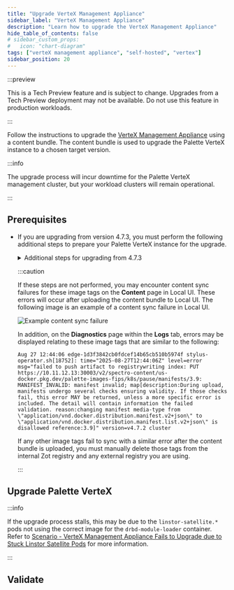 ```yaml
---
title: "Upgrade VerteX Management Appliance"
sidebar_label: "VerteX Management Appliance"
description: "Learn how to upgrade the VerteX Management Appliance"
hide_table_of_contents: false
# sidebar_custom_props:
#   icon: "chart-diagram"
tags: ["verteX management appliance", "self-hosted", "vertex"]
sidebar_position: 20
---
```


:::preview

This is a Tech Preview feature and is subject to change. Upgrades from a Tech Preview deployment may not be available.
Do not use this feature in production workloads.

:::

Follow the instructions to upgrade the
[VerteX Management Appliance](../install-palette-vertex/vertex-management-appliance.md) using a content bundle. The
content bundle is used to upgrade the Palette VerteX instance to a chosen target version.

:::info

The upgrade process will incur downtime for the Palette VerteX management cluster, but your workload clusters will
remain operational.

:::

## Prerequisites

<PartialsComponent
  category="self-hosted"
  name="upgrade-palette-prereqs"
  edition="VerteX"
  version="Palette VerteX"
  iso="Palette VerteX"
  app="VerteX Management Appliance"
/>

- If you are upgrading from version 4.7.3, you must perform the following additional steps to prepare your Palette
  VerteX instance for the upgrade.

  <details>

  <summary>Additional steps for upgrading from 4.7.3</summary>

  1. Log in to the Local UI of the leader node of the Palette VerteX management cluster.

  2. From the left main menu, click **Cluster**.

  3. Under **Services**, click on the `zot` service port to open the internal Zot registry user interface in a new tab.

  4. Log in to the internal Zot registry using the configured credentials.

     :::tip

     You can find the registry configuration in the **Cluster > Configuration** tab.

     :::

  5. In the search bar, enter `spectro-content/us-docker.pkg.dev/palette-images-fips/k8s/pause` and select the
     corresponding repository.

     If you have chosen a different base path for the registry, ensure you update the `spectro-content` part of the
     search query accordingly.

  6. Click the trash icon for each of the `3.8`, `3.9`, and `3.10` tags to delete them. Select the **DELETE** option in
     the pop-up window when prompted for each tag.

  7. If you are using an external registry, you must also delete the same image tags from your external registry.

  </details>

  :::caution

  If these steps are not performed, you may encounter content sync failures for these image tags on the **Content** page
  in Local UI. These errors will occur after uploading the content bundle to Local UI. The following image is an example
  of a content sync failure in Local UI.

  ![Example content sync failure](/enterprise-version_upgrade_palette-management-appliance_content-sync-error_4.7.3.webp)

  In addition, on the **Diagnostics** page within the **Logs** tab, errors may be displayed relating to these image tags
  that are similar to the following:

  ```shell
  Aug 27 12:44:06 edge-1d3f3842cb0fdcef14b65cb510b5974f stylus-operator.sh[18752]: time="2025-08-27T12:44:06Z" level=error msg="failed to push artifact to registrywriting index: PUT https://10.11.12.13:30003/v2/spectro-content/us-docker.pkg.dev/palette-images-fips/k8s/pause/manifests/3.9: MANIFEST_INVALID: manifest invalid; map[description:During upload, manifests undergo several checks ensuring validity. If those checks fail, this error MAY be returned, unless a more specific error is included. The detail will contain information the failed validation. reason:changing manifest media-type from \"application/vnd.docker.distribution.manifest.v2+json\" to \"application/vnd.docker.distribution.manifest.list.v2+json\" is disallowed reference:3.9]" version=v4.7.2 cluster
  ```

  If any other image tags fail to sync with a similar error after the content bundle is uploaded, you must manually
  delete those tags from the internal Zot registry and any external registry you are using.

  :::

## Upgrade Palette VerteX

<PartialsComponent
  category="self-hosted"
  name="upgrade-palette-enablement"
  edition="VerteX"
  version="Palette VerteX"
  iso="Palette VerteX"
  app="VerteX Management Appliance"
/>

:::info

If the upgrade process stalls, this may be due to the `linstor-satellite.*` pods not using the correct image for the
`drbd-module-loader` container. Refer to
[Scenario - VerteX Management Appliance Fails to Upgrade due to Stuck Linstor Satellite Pods](../../troubleshooting/enterprise-install.md#scenario---vertex-management-appliance-fails-to-upgrade-due-to-stuck-linstor-satellite-pods)
for more information.

:::

## Validate

<PartialsComponent
  category="self-hosted"
  name="upgrade-palette-validate"
  edition="VerteX"
  version="Palette VerteX"
  iso="Palette VerteX"
  app="VerteX Management Appliance"
/>
